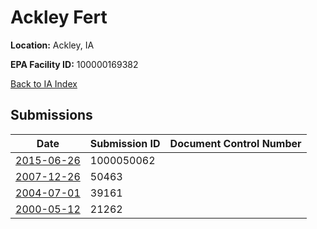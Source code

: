 # Ackley Fert

**Location:** Ackley, IA

**EPA Facility ID:** 100000169382

[Back to IA Index](../../index.md)

## Submissions

| Date | Submission ID | Document Control Number |
|------|--------------|-------------------------|
| [2015-06-26](submissions/1000050062.md) | 1000050062 |  |
| [2007-12-26](submissions/50463.md) | 50463 |  |
| [2004-07-01](submissions/39161.md) | 39161 |  |
| [2000-05-12](submissions/21262.md) | 21262 |  |
